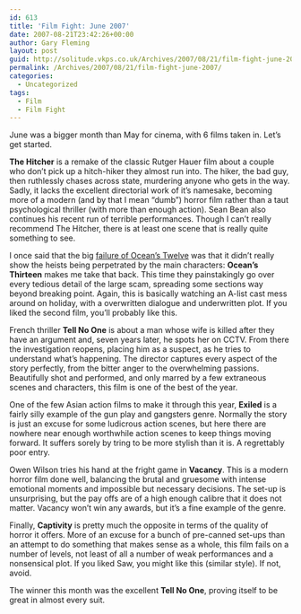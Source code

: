 ```yaml
---
id: 613
title: 'Film Fight: June 2007'
date: 2007-08-21T23:42:26+00:00
author: Gary Fleming
layout: post
guid: http://solitude.vkps.co.uk/Archives/2007/08/21/film-fight-june-2007/
permalink: /Archives/2007/08/21/film-fight-june-2007/
categories:
  - Uncategorized
tags:
  - Film
  - Film Fight
---
```

June was a bigger month than May for cinema, with 6 films taken in. Let&#8217;s get started.

**The Hitcher** is a remake of the classic Rutger Hauer film about a couple who don&#8217;t pick up a hitch-hiker they almost run into. The hiker, the bad guy, then ruthlessly chases across state, murdering anyone who gets in the way. Sadly, it lacks the excellent directorial work of it&#8217;s namesake, becoming more of a modern (and by that I mean &#8220;dumb&#8221;) horror film rather than a taut psychological thriller (with more than enough action). Sean Bean also continues his recent run of terrible performances. Though I can&#8217;t really recommend The Hitcher, there is at least one scene that is really quite something to see.

I once said that the big [failure of Ocean&#8217;s Twelve](/Archives/2005/03/01/FilmFightFebruary2005/) was that it didn&#8217;t really show the heists being perpetrated by the main characters: **Ocean&#8217;s Thirteen** makes me take that back. This time they painstakingly go over every tedious detail of the large scam, spreading some sections way beyond breaking point. Again, this is basically watching an A-list cast mess around on holiday, with a overwritten dialogue and underwritten plot. If you liked the second film, you&#8217;ll probably like this.

French thriller **Tell No One** is about a man whose wife is killed after they have an argument and, seven years later, he spots her on CCTV. From there the investigation reopens, placing him as a suspect, as he tries to understand what&#8217;s happening. The director captures every aspect of the story perfectly, from the bitter anger to the overwhelming passions. Beautifully shot and performed, and only marred by a few extraneous scenes and characters, this film is one of the best of the year.

One of the few Asian action films to make it through this year, **Exiled** is a fairly silly example of the gun play and gangsters genre. Normally the story is just an excuse for some ludicrous action scenes, but here there are nowhere near enough worthwhile action scenes to keep things moving forward. It suffers sorely by tring to be more stylish than it is. A regrettably poor entry.

Owen Wilson tries his hand at the fright game in **Vacancy**. This is a modern horror film done well, balancing the brutal and gruesome with intense emotional moments and impossible but necessary decisions. The set-up is unsurprising, but the pay offs are of a high enough calibre that it does not matter. Vacancy won&#8217;t win any awards, but it&#8217;s a fine example of the genre.

Finally, **Captivity** is pretty much the opposite in terms of the quality of horror it offers. More of an excuse for a bunch of pre-canned set-ups than an attempt to do something that makes sense as a whole, this film fails on a number of levels, not least of all a number of weak performances and a nonsensical plot. If you liked Saw, you might like this (similar style). If not, avoid.

The winner this month was the excellent **Tell No One**, proving itself to be great in almost every suit.